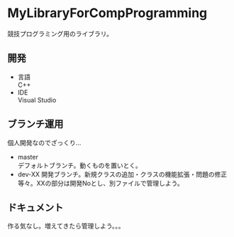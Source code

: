 # MyLibraryForCompProgramming

競技プログラミング用のライブラリ。

## 開発

- 言語  
C++
- IDE  
Visual Studio

## ブランチ運用

個人開発なのでざっくり…

- master  
デフォルトブランチ。動くものを置いとく。
- dev-XX
開発ブランチ。新規クラスの追加・クラスの機能拡張・問題の修正等々。XXの部分は開発Noとし、別ファイルで管理しよう。

## ドキュメント

作る気なし。増えてきたら管理しよう。。。
